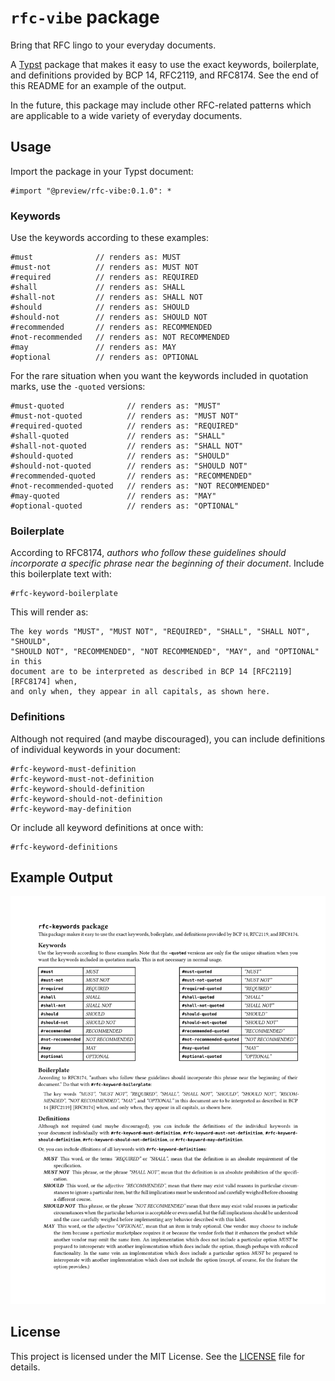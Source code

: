 # `rfc-vibe` package

Bring that RFC lingo to your everyday documents.

A [Typst](https://typst.app/) package that makes it easy to use the exact
keywords, boilerplate, and definitions provided by BCP 14, RFC2119, and RFC8174.
See the end of this README for an example of the output.

In the future, this package may include other RFC-related patterns which are
applicable to a wide variety of everyday documents.

## Usage

Import the package in your Typst document:

```typst
#import "@preview/rfc-vibe:0.1.0": *
```

### Keywords

Use the keywords according to these examples:

```typst
#must              // renders as: MUST
#must-not          // renders as: MUST NOT
#required          // renders as: REQUIRED
#shall             // renders as: SHALL
#shall-not         // renders as: SHALL NOT
#should            // renders as: SHOULD
#should-not        // renders as: SHOULD NOT
#recommended       // renders as: RECOMMENDED
#not-recommended   // renders as: NOT RECOMMENDED
#may               // renders as: MAY
#optional          // renders as: OPTIONAL
```

For the rare situation when you want the keywords included in quotation marks,
use the `-quoted` versions:

```typst
#must-quoted              // renders as: "MUST"
#must-not-quoted          // renders as: "MUST NOT"
#required-quoted          // renders as: "REQUIRED"
#shall-quoted             // renders as: "SHALL"
#shall-not-quoted         // renders as: "SHALL NOT"
#should-quoted            // renders as: "SHOULD"
#should-not-quoted        // renders as: "SHOULD NOT"
#recommended-quoted       // renders as: "RECOMMENDED"
#not-recommended-quoted   // renders as: "NOT RECOMMENDED"
#may-quoted               // renders as: "MAY"
#optional-quoted          // renders as: "OPTIONAL"
```

### Boilerplate

According to RFC8174, _authors who follow these guidelines should incorporate a
specific phrase near the beginning of their document_. Include this boilerplate
text with:

```typst
#rfc-keyword-boilerplate
```

This will render as:

```text
The key words "MUST", "MUST NOT", "REQUIRED", "SHALL", "SHALL NOT", "SHOULD",
"SHOULD NOT", "RECOMMENDED", "NOT RECOMMENDED", "MAY", and "OPTIONAL" in this
document are to be interpreted as described in BCP 14 [RFC2119] [RFC8174] when,
and only when, they appear in all capitals, as shown here.
```

### Definitions

Although not required (and maybe discouraged), you can include definitions of
individual keywords in your document:

```typst
#rfc-keyword-must-definition
#rfc-keyword-must-not-definition
#rfc-keyword-should-definition
#rfc-keyword-should-not-definition
#rfc-keyword-may-definition
```

Or include all keyword definitions at once with:

```typst
#rfc-keyword-definitions
```

## Example Output

![Example output](thumbnail.png)

## License

This project is licensed under the MIT License. See the [LICENSE](LICENSE) file
for details.
